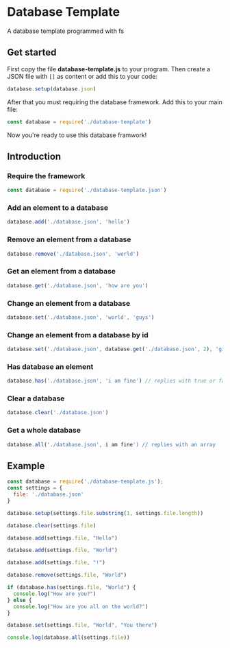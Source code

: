 # Database Template
A database template programmed with fs

## Get started
First copy the file __database-template.js__ to your program. Then create a JSON file with ``` [] ``` as content or add this to your code:
```js
database.setup(database.json)
```

After that you must requiring the database framework. Add this to your main file:
```js
const database = require('./database-template')
```
Now you're ready to use this database framwork!

## Introduction
### Require the framework
```js
const database = require('./database-template.json')
```

### Add an element to a database
```js
database.add('./database.json', 'hello')
```

### Remove an element from a database
```js
database.remove('./database.json', 'world')
```

### Get an element from a database
```js
database.get('./database.json', 'how are you')
```

### Change an element from a database
```js
database.set('./database.json', 'world', 'guys')
```

### Change an element from a database by id
```js
database.set('./database.json', database.get('./database.json', 2), 'github')
```

### Has database an element
```js
database.has('./database.json', 'i am fine') // replies with true or false
```

### Clear a database
```js
database.clear('./database.json')
```

### Get a whole database
```js
database.all('./database.json', i am fine') // replies with an array
```

## Example
```js
const database = require('./database-template.js');
const settings = {
  file: './database.json'
}

database.setup(settings.file.substring(1, settings.file.length))

database.clear(settings.file)

database.add(settings.file, "Hello")

database.add(settings.file, "World")

database.add(settings.file, "!")

database.remove(settings.file, "World")

if (database.has(settings.file, "World") {
  console.log("How are you?")
} else {
  console.log("How are you all on the world?")
}

database.set(settings.file, "World", "You there")

console.log(database.all(settings.file))
